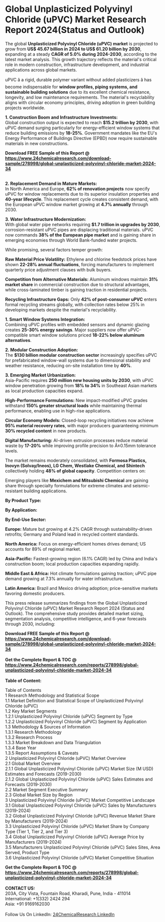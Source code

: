 <h1>Global Unplasticized Polyvinyl Chloride (uPVC) Market Research Report 2024(Status and Outlook)</h1><p>The global <strong>Unplasticized Polyvinyl Chloride (uPVC) market</strong> is projected to grow from <strong>US$ 45.67 billion in 2024 to US$ 61.20 billion by 2030</strong>, expanding at a steady <strong>CAGR of 5.0% during 2024-2030</strong>, according to the latest market analysis. This growth trajectory reflects the material's critical role in modern construction, infrastructure development, and industrial applications across global markets.</p><p>uPVC â a rigid, durable polymer variant without added plasticizers â has become indispensable for <strong>window profiles, piping systems, and sustainable building solutions</strong> due to its excellent chemical resistance, longevity, and low maintenance requirements. The material's recyclability aligns with circular economy principles, driving adoption in green building projects worldwide.</p><p><strong>1. Construction Boom and Infrastructure Investments:</strong><br>
Global construction output is expected to reach <strong>$15.2 trillion by 2030</strong>, with uPVC demand surging particularly for energy-efficient window systems that reduce building emissions by <strong>18-25%</strong>. Government mandates like the EU's Energy Performance of Buildings Directive (EPBD) now require sustainable materials in new constructions.</p><div><b>Download FREE Sample of this Report @ 
            <a href="https://www.24chemicalresearch.com/download-sample/278998/global-unplasticized-polyvinyl-chloride-market-2024-34">
            https://www.24chemicalresearch.com/download-sample/278998/global-unplasticized-polyvinyl-chloride-market-2024-34</a></b></div><br><p><strong>2. Replacement Demand in Mature Markets:</strong><br>
In North America and Europe, <strong>62% of renovation projects</strong> now specify uPVC for window replacements due to its superior insulation properties and <strong>40-year lifecycle</strong>. This replacement cycle creates consistent demand, with the European uPVC window market growing at <strong>4.7% annually</strong> through 2030.</p><p><strong>3. Water Infrastructure Modernization:</strong><br>
With global water pipe networks requiring <strong>$1.7 trillion in upgrades by 2030</strong>, corrosion-resistant uPVC pipes are displacing traditional materials. uPVC now commands <strong>38% of the European pipe market</strong> and is gaining share in emerging economies through World Bank-funded water projects.</p><p>While promising, several factors temper growth:</p><p><strong>Raw Material Price Volatility:</strong> Ethylene and chlorine feedstock prices have shown <strong>22-28% annual fluctuations</strong>, forcing manufacturers to implement quarterly price adjustment clauses with bulk buyers.</p><p><strong>Competition from Alternative Materials:</strong> Aluminum windows maintain <strong>31% market share</strong> in commercial construction due to structural advantages, while cross-laminated timber is gaining traction in residential projects.</p><p><strong>Recycling Infrastructure Gaps:</strong> Only <strong>42% of post-consumer uPVC</strong> enters formal recycling streams globally, with collection rates below 25% in developing markets despite the material's recyclability.</p><p><strong>1. Smart Window Systems Integration:</strong><br>
Combining uPVC profiles with embedded sensors and dynamic glazing creates <strong>25-30% energy savings</strong>. Major suppliers now offer uPVC-compatible smart window solutions priced <strong>18-22% below aluminum alternatives</strong>.</p><p><strong>2. Modular Construction Adoption:</strong><br>
The <strong>$130 billion modular construction sector</strong> increasingly specifies uPVC for prefabricated window-wall systems due to dimensional stability and weather resistance, reducing on-site installation time by <strong>40%</strong>.</p><p><strong>3. Emerging Market Urbanization:</strong><br>
Asia-Pacific requires <strong>250 million new housing units by 2030</strong>, with uPVC window penetration growing from <strong>18% to 34%</strong> in Southeast Asian markets as local production capacities expand.</p><p><strong>High-Performance Formulations:</strong> New impact-modified uPVC grades withstand <strong>150% greater structural loads</strong> while maintaining thermal performance, enabling use in high-rise applications.</p><p><strong>Circular Economy Models:</strong> Closed-loop recycling initiatives now achieve <strong>95% material recovery rates</strong>, with major producers guaranteeing minimum <strong>30% recycled content</strong> in new products.</p><p><strong>Digital Manufacturing:</strong> AI-driven extrusion processes reduce material waste by <strong>17-20%</strong> while improving profile precision to Â±0.15mm tolerance levels.</p><p>The market remains moderately consolidated, with <strong>Formosa Plastics, Inovyn (Solvay/Ineos), LG Chem, Westlake Chemical, and Shintech</strong> collectively holding <strong>48% of global capacity</strong>. Competition centers on:</p><p>Emerging players like <strong>Mexichem and Mitsubishi Chemical</strong> are gaining share through specialty formulations for extreme climates and seismic-resistant building applications.</p><p><strong>By Product Type:</strong></p><p><strong>By Application:</strong></p><p><strong>By End-Use Sector:</strong></p><p><strong>Europe:</strong> Mature but growing at 4.2% CAGR through sustainability-driven retrofits; Germany and Poland lead in recycled content standards.</p><p><strong>North America:</strong> Focus on energy-efficient homes drives demand; US accounts for 89% of regional market.</p><p><strong>Asia-Pacific:</strong> Fastest-growing region (6.1% CAGR) led by China and India's construction boom; local production capacities expanding rapidly.</p><p><strong>Middle East &amp; Africa:</strong> Hot climate formulations gaining traction; uPVC pipe demand growing at 7.3% annually for water infrastructure.</p><p><strong>Latin America:</strong> Brazil and Mexico driving adoption; price-sensitive markets favoring domestic producers.</p><p>This press release summarizes findings from the Global Unplasticized Polyvinyl Chloride (uPVC) Market Research Report 2024 (Status and Outlook). The comprehensive study provides detailed market sizing, segmentation analysis, competitive intelligence, and 6-year forecasts through 2030, including:</p><div><b>Download FREE Sample of this Report @ 
            <a href="https://www.24chemicalresearch.com/download-sample/278998/global-unplasticized-polyvinyl-chloride-market-2024-34">
            https://www.24chemicalresearch.com/download-sample/278998/global-unplasticized-polyvinyl-chloride-market-2024-34</a></b></div><br><div><b>Get the Complete Report & TOC @ 
            <a href="https://www.24chemicalresearch.com/reports/278998/global-unplasticized-polyvinyl-chloride-market-2024-34">
            https://www.24chemicalresearch.com/reports/278998/global-unplasticized-polyvinyl-chloride-market-2024-34</a></b></div><br>
            <b>Table of Content:</b><p>Table of Contents<br />
 1 Research Methodology and Statistical Scope<br />
 1.1 Market Definition and Statistical Scope of Unplasticized Polyvinyl Chloride (uPVC)<br />
 1.2 Key Market Segments<br />
 1.2.1 Unplasticized Polyvinyl Chloride (uPVC) Segment by Type<br />
 1.2.2 Unplasticized Polyvinyl Chloride (uPVC) Segment by Application<br />
 1.3 Methodology & Sources of Information<br />
 1.3.1 Research Methodology<br />
 1.3.2 Research Process<br />
 1.3.3 Market Breakdown and Data Triangulation<br />
 1.3.4 Base Year<br />
 1.3.5 Report Assumptions & Caveats<br />
 2 Unplasticized Polyvinyl Chloride (uPVC) Market Overview<br />
 2.1 Global Market Overview<br />
 2.1.1 Global Unplasticized Polyvinyl Chloride (uPVC) Market Size (M USD) Estimates and Forecasts (2019-2030)<br />
 2.1.2 Global Unplasticized Polyvinyl Chloride (uPVC) Sales Estimates and Forecasts (2019-2030)<br />
 2.2 Market Segment Executive Summary<br />
 2.3 Global Market Size by Region<br />
 3 Unplasticized Polyvinyl Chloride (uPVC) Market Competitive Landscape<br />
 3.1 Global Unplasticized Polyvinyl Chloride (uPVC) Sales by Manufacturers (2019-2024)<br />
 3.2 Global Unplasticized Polyvinyl Chloride (uPVC) Revenue Market Share by Manufacturers (2019-2024)<br />
 3.3 Unplasticized Polyvinyl Chloride (uPVC) Market Share by Company Type (Tier 1, Tier 2, and Tier 3)<br />
 3.4 Global Unplasticized Polyvinyl Chloride (uPVC) Average Price by Manufacturers (2019-2024)<br />
 3.5 Manufacturers Unplasticized Polyvinyl Chloride (uPVC) Sales Sites, Area Served, Product Type<br />
 3.6 Unplasticized Polyvinyl Chloride (uPVC) Market Competitive Situation </p><div><b>Get the Complete Report & TOC @ 
            <a href="https://www.24chemicalresearch.com/reports/278998/global-unplasticized-polyvinyl-chloride-market-2024-34">
            https://www.24chemicalresearch.com/reports/278998/global-unplasticized-polyvinyl-chloride-market-2024-34</a></b></div><br><b>CONTACT US:</b><br>
            203A, City Vista, Fountain Road, Kharadi, Pune, India - 411014<br>
            International: +1(332) 2424 294<br>
            Asia: +91 9169162030 <br><br>
            Follow Us On LinkedIn: <a href="https://www.linkedin.com/company/24chemicalresearch/">24ChemicalResearch LinkedIn</a>